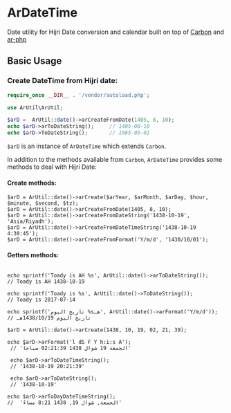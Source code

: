 # ArDateTime
 Date utility for Hijri Date conversion and calendar 
built on top of [Carbon](http://carbon.nesbot.com/) and [ar-php](http://ar-php.org/)

## Basic Usage

### Create DateTime from Hijri date:
```php
require_once __DIR__ . '/vendor/autoload.php';

use ArUtil\ArUtil;

$arD =  ArUtil::date()->arCreateFromDate(1405, 8, 10);
echo $arD->arToDateString();     // 1405-08-10
echo $arD->ToDateString();       // 1985-05-01

```
`$arD` is an instance of `ArDateTime` which extends `Carbon`.

In addition to the methods available from `Carbon`, 
`ArDateTime` provides some methods to deal with Hijri Date:


#### Create methods:
```
$arD = ArUtil::date()->arCreate($arYear, $arMonth, $arDay, $hour, $minute, $second, $tz); 
$arD = ArUtil::date()->arCreateFromDate(1405, 8, 10);
$arD = ArUtil::date()->arCreateFromDateString('1438-10-19', 'Asia/Riyadh');
$arD = ArUtil::date()->arCreateFromDateTimeString('1438-10-19 4:30:45');
$arD = ArUtil::date()->arCreateFromFormat('Y/m/d', '1430/10/01');

```


#### Getters methods:
```

echo sprintf('Toady is AH %s', ArUtil::date()->arToDateString());
// Toady is AH 1438-10-19

echo sprintf('Toady is %s', ArUtil::date()->ToDateString());
// Toady is 2017-07-14

echo sprintf('تاريخ اليوم %sهـ', ArUtil::date()->arFormat('Y/m/d'));
// تاريخ اليوم 1438/10/19هـ

$arD = ArUtil::date()->arCreate(1438, 10, 19, 02, 21, 39); 

echo $arD->arFormat('l dS F Y h:i:s A');
 // 'الجمعة 19 شوال 1438 02:21:39 صباحاً' 
 
 echo $arD->arToDateTimeString();
 // '1438-10-19 20:21:39'
 
 echo $arD->arToDateString();
 // '1438-10-19'

echo $arD->arToDayDateTimeString();
//  'الجمعة, شوال 19, 1438 8:21 مساءً'
```

